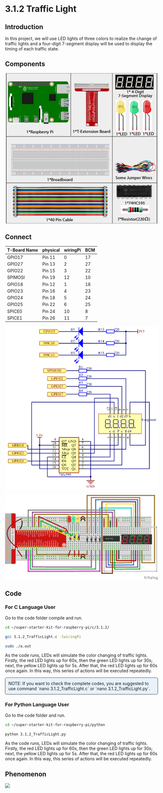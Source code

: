 
# 3.1.2 Traffic Light

## Introduction

In this project, we will use LED lights of three colors to realize the change of traffic lights and a four-digit 7-segment display will be used to display the timing of each traffic state.

## Components

![](./img/list/list_Traffic_Light.png)

## Connect

| T-Board Name | physical | wiringPi | BCM  |
| ------------ | -------- | -------- | ---- |
| GPIO17       | Pin 11   | 0        | 17   |
| GPIO27       | Pin 13   | 2        | 27   |
| GPIO22       | Pin 15   | 3        | 22   |
| SPIMOSI      | Pin 19   | 12       | 10   |
| GPIO18       | Pin 12   | 1        | 18   |
| GPIO23       | Pin 16   | 4        | 23   |
| GPIO24       | Pin 18   | 5        | 24   |
| GPIO25       | Pin 22   | 6        | 25   |
| SPICE0       | Pin 24   | 10       | 8    |
| SPICE1       | Pin 26   | 11       | 7    |

![](./img/Schematic_three_one7.png)

![](./img/connect/3.1.2.png)

## Code

### For  C  Language User

Go to the code folder compile and run.

```sh
cd ~/super-starter-kit-for-raspberry-pi/c/3.1.2/
```

```sh
gcc 3.1.2_TrafficLight.c -lwiringPi
```

```sh
sudo ./a.out
```

As the code runs, LEDs will simulate the color changing of traffic lights. Firstly, the red LED lights up for 60s, then the green LED lights up for 30s; next, the yellow LED lights up for 5s. After that, the red LED lights up for 60s once again. In this way, this series of actions will be executed repeatedly.

<div class="warning" style="background-color: #E7F2FA; color=#6AB0DE; padding: 10px; border: 1px solid #333; border-radius: 5px;">
    NOTE: If you want to check the complete codes, you are suggested to use command `nano 3.1.2_TrafficLight.c` or `nano 3.1.2_TrafficLight.py`. 
</div>

### For  Python  Language User

Go to the code folder and run.

```sh
cd ~/super-starter-kit-for-raspberry-pi/python
```

```sh
python 3.1.2_TrafficLight.py
```

As the code runs, LEDs will simulate the color changing of traffic lights. Firstly, the red LED lights up for 60s, then the green LED lights up for 30s; next, the yellow LED lights up for 5s. After that, the red LED lights up for 60s once again. In this way, this series of actions will be executed repeatedly.

## Phenomenon

![](./img/phenomenon/312.gif)
